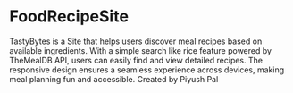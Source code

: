 # FoodRecipeSite
TastyBytes is a Site that helps users discover meal recipes based on available ingredients. With a simple search like rice feature powered by TheMealDB API, users can easily find and view detailed recipes. The responsive design ensures a seamless experience across devices, making meal planning fun and accessible. Created by Piyush Pal
